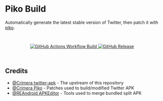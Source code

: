 # Piko Build
Automatically generate the latest stable version of Twitter, then patch it with [piko](https://github.com/crimera/piko).

<br>

<div align="center">

[![GitHub Actions Workflow Build](https://img.shields.io/github/actions/workflow/status/mementomoryn/piko-build/build.yaml?branch=master&style=for-the-badge&logo=github%20actions&logoColor=FFFFFF&label=Build&labelColor=444444&color=222333)
](../../actions/workflows/build.yaml)
[![GitHub Release](https://img.shields.io/github/v/release/mementomoryn/piko-build?sort=date&display_name=release&style=for-the-badge&logo=github&logoColor=FFFFFF&label=Release&labelColor=444444&color=222333)](../../releases)

</div>
<br>

## Credits
- [@Crimera twitter-apk](https://github.com/crimera/twitter-apk) - The upstream of this repository
- [@Crimera Piko](https://github.com/crimera/piko) - Patches used to build/modified Twitter APK
- [@REAndroid APKEditor](https://github.com/REAndroid/APKEditor) - Tools used to merge bundled split APK
